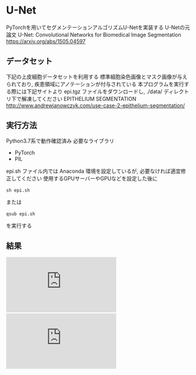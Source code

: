 # U-Net
PyTorchを用いてセグメンテーションアルゴリズムU-Netを実装する
U-Netの元論文
U-Net: Convolutional Networks for Biomedical Image Segmentation 
https://arxiv.org/abs/1505.04597

## データセット
下記の上皮細胞データセットを利用する
標準細胞染色画像とマスク画像が与えられており, 疾患領域にアノテーションが付与されている
本プログラムを実行する際には下記サイトより epi.tgz ファイルをダウンロードし, ./data/ ディレクトリ下で解凍してください
EPITHELIUM SEGMENTATION
http://www.andrewjanowczyk.com/use-case-2-epithelium-segmentation/

## 実行方法
Python3.7系で動作確認済み
必要なライブラリ
- PyTorch
- PIL

epi.sh ファイル内では Anaconda 環境を設定しているが, 必要なければ適宜修正してください
使用するGPUサーバーやGPUなどを設定した後に
```
sh epi.sh
```
または
```
qsub epi.sh
```
を実行する

## 結果
![AccuracyとLossの変化](https://github.com/switch23/U-Net/blob/main/result/accuracy_loss.pdf)
![セグメンテーション結果](https://github.com/switch23/U-Net/blob/main/result/segmentation_image.pdf)